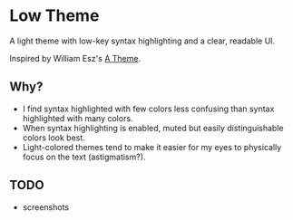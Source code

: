 # Low Theme

A light theme with low-key syntax highlighting and a clear, readable UI.

Inspired by William Esz's [A Theme](https://marketplace.visualstudio.com/items?itemName=esz.theme-a).

## Why?

- I find syntax highlighted with few colors less confusing than syntax highlighted with many colors.
- When syntax highlighting is enabled, muted but easily distinguishable colors look best.
- Light-colored themes tend to make it easier for my eyes to physically focus on the text (astigmatism?).

## TODO

- screenshots